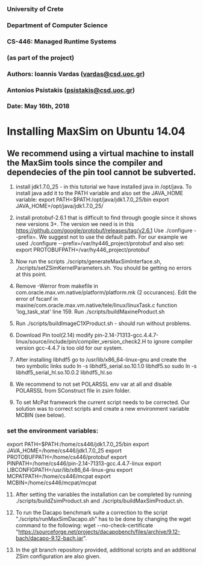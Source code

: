 ### University of Crete
### Department of Computer Science
### CS-446: Managed Runtime Systems 
### (as part of the project)
### Authors: 	Ioannis Vardas (vardas@csd.uoc.gr)
### 		Antonios Psistakis (psistakis@csd.uoc.gr)
### Date:         May 16th, 2018



# Installing MaxSim on Ubuntu 14.04

## We recommend using a virtual machine to install the MaxSim tools since the compiler and dependecies of the pin tool cannot be subverted. 

1. install jdk1.7.0_25 - in this tutorial we have installed java in /opt/java. To install java add it to 
the PATH variable and also set the JAVA_HOME variable:
export PATH=$PATH:/opt/java/jdk1.7.0_25/bin 
export JAVA_HOME=/opt/java/jdk1.7.0_25/ 

2. install protobuf-2.6.1 that is difficult to find through google since it shows
new versions 3+. The version we need is in this https://github.com/google/protobuf/releases/tag/v2.6.1
Use ./configure --prefix=<any path>. We suggest not to use the default path. For our example we used 
./configure --prefix=/var/hy446_project/protobuf and also set:
export PROTOBUFPATH=/var/hy446_project/protobuf

3. Now run the scripts ./scripts/generateMaxSimInterface.sh, ./scripts/setZSimKernelParameters.sh.
You should be getting no errors at this point.

4. Remove -Werror from makefile in com.oracle.max.vm.native/platform/platform.mk (2 occurances).
Edit the error of fscanf in maxine/com.oracle.max.vm.native/tele/linux/linuxTask.c function 'log_task_stat' line 159.
Run ./scripts/buildMaxineProduct.sh

5. Run ./scripts/buildImageC1XProduct.sh - should run without problems.

6. Download Pin tool(2.14) modify pin-2.14-71313-gcc.4.4.7-linux/source/include/pin/compiler_version_check2.H to ignore compiler version
 gcc-4.4.7 is too old for our system.

7. After installing libhdf5 go to /usr/lib/x86_64-linux-gnu and create the two symbolic links 
sudo ln -s libhdf5_serial.so.10.1.0 libhdf5.so
sudo ln -s libhdf5_serial_hl.so.10.0.2 libhdf5_hl.so

8. We recommend to not set POLARSSL env var at all and disable POLARSSL from SConstruct file in zsim folder.
 
10. To set McPat framework the current script needs to be corrected. Our solution was to correct scripts and create a new environment
variable MCBIN (see below).

### set the environment variables:
export PATH=$PATH:/home/cs446/jdk1.7.0_25/bin
export JAVA_HOME=/home/cs446/jdk1.7.0_25
export PROTOBUFPATH=/home/cs446/protobuf
export PINPATH=/home/cs446/pin-2.14-71313-gcc.4.4.7-linux
export LIBCONFIGPATH=/usr/lib/x86_64-linux-gnu
export MCPATPATH=/home/cs446/mcpat
export MCBIN=/home/cs446/mcpat/mcpat

11. After setting the variables the installation can be completed by running ./scripts/buildZsimProduct.sh and ./scripts/buildMaxSimProduct.sh.

12. To run the Dacapo benchmark suite a correction to the script "./scripts/runMaxSimDacapo.sh" has to be done by changing the wget command to the
following: wget --no-check-certificate "https://sourceforge.net/projects/dacapobench/files/archive/9.12-bach/dacapo-9.12-bach.jar".

13. In the git branch repository provided, additional scripts and an additional ZSim configuration are also given.
